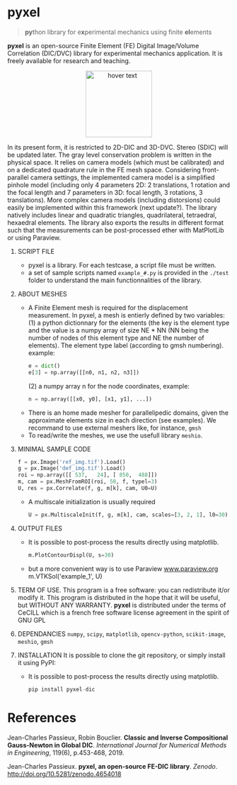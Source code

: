 # pyxel
>**py**thon library for e**x**perimental mechanics using finite **el**ements

**pyxel** is an open-source Finite Element (FE) Digital Image/Volume Correlation (DIC/DVC) library for experimental mechanics application. It is freely available for research and teaching.

<p align="center">
  <img src="https://github.com/jcpassieux/pyxel/blob/master/pyxel.png" width="150" title="hover text">
</p>

In its present form, it is restricted to 2D-DIC and 3D-DVC. Stereo (SDIC) will be updated later. 
The gray level conservation problem is written in the physical space. It relies on camera models (which must be calibrated) and on a dedicated quadrature rule in the FE mesh space. Considering front-parallel camera settings, the implemented camera model is a simplified pinhole model (including only 4 parameters 2D: 2 translations, 1 rotation and the focal length and 7 parameters in 3D: focal length, 3 rotations, 3 translations). More complex camera models (including distorsions) could easily be implemented within this framework (next update?). The library natively includes linear and quadratic triangles, quadrilateral, tetraedral, hexaedral elements. The library also exports the results in different format such that the measurements can be post-processed ether with MatPlotLib or using Paraview.

1. SCRIPT FILE
    - pyxel is a library. For each testcase, a script file must be written.
    - a set of sample scripts named `example_#.py` is provided in the `./test` folder
     to understand the main functionnalities of the library.

2. ABOUT MESHES
    - A Finite Element mesh is required for the displacement measurement. In pyxel, a mesh is entierly defined by two variables:
        (1) a python dictionnary for the elements (the key is the element type and the value is a numpy array of size NE * NN (NN being the number of nodes of this element type and NE the number of elements). The element type label (according to gmsh numbering). 
        example:
        ```python
	  e = dict()
       e[3] = np.array([[n0, n1, n2, n3]])
        ```
        (2) a numpy array n for the node coordinates, example:
        ```python
        n = np.array([[x0, y0], [x1, y1], ...])
        ```
    - There is an home made mesher for parallelipedic domains, given the approximate elements size in each direction (see examples). We recommand to use external meshers like, for instance, `gmsh`
    - To read/write the meshes, we use the usefull library `meshio`. 

3. MINIMAL SAMPLE CODE
      ```python
      f = px.Image('ref_img.tif').Load()
      g = px.Image('def_img.tif').Load()
      roi = np.array([[ 537,   24], [ 850,  488]])
      m, cam = px.MeshFromROI(roi, 50, f, typel=3)
      U, res = px.Correlate(f, g, m[k], cam, U0=U)
      ```
    - A multiscale initialization is usually required
      ```python
      U = px.MultiscaleInit(f, g, m[k], cam, scales=[3, 2, 1], l0=30)
      ```
4. OUTPUT FILES
    - It is possible to post-process the results directly using matplotlib.
      ```python
      m.PlotContourDispl(U, s=30)
      ```
    - but a more convenient way is to use Paraview www.paraview.org 
      m.VTKSol('example_1', U)
      
5. TERM OF USE. 
    This program is a free software: you can redistribute it/or modify it. This program is distributed in the hope that it will be useful, but WITHOUT ANY WARRANTY.
    **pyxel** is distributed under the terms of CeCILL which is a french free software license agreement in the spirit of GNU GPL

6. DEPENDANCIES 
    `numpy`, `scipy`, `matplotlib`, `opencv-python`, `scikit-image`, `meshio`, `gmsh`

7. INSTALLATION
    It is possible to clone the git repository, or simply install it using PyPI:
    - It is possible to post-process the results directly using matplotlib.
      ```python
      pip install pyxel-dic
      ```
# References

Jean-Charles Passieux, Robin Bouclier. **Classic and Inverse Compositional Gauss-Newton in Global DIC**. *International Journal for Numerical Methods in Engineering*, 119(6), p.453-468, 2019.

Jean-Charles Passieux. **pyxel, an open-source FE-DIC library**. *Zenodo*. http://doi.org/10.5281/zenodo.4654018
